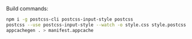 
Build commands:

```sh
npm i -g postcss-cli postcss-input-style postcss
postcss --use postcss-input-style --watch -o style.css style.postcss
appcachegen . > manifest.appcache
```
